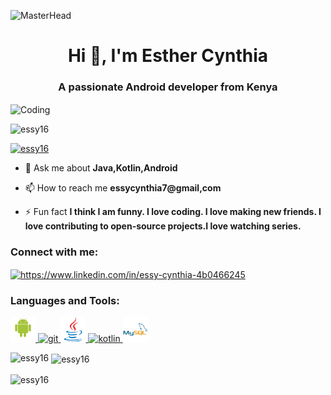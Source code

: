 ![MasterHead](https://img.freepik.com/free-vector/app-development-illustration_52683-47743.jpg?size=626&ext=jpg)
<h1 align="center">Hi 👋, I'm Esther Cynthia</h1>
<h3 align="center">A passionate Android developer from Kenya</h3>
<img align="center" alt="Coding" width="400" src="https://gifdb.com/images/high/cartoon-character-louise-belcher-coding-is-fun-ctmkcciuc1gyxos2.gif">


<p align="left"> <img src="https://komarev.com/ghpvc/?username=essy16&label=Profile%20views&color=0e75b6&style=flat" alt="essy16" /> </p>

<p align="left"> <a href="https://github.com/ryo-ma/github-profile-trophy"><img src="https://github-profile-trophy.vercel.app/?username=essy16" alt="essy16" /></a> </p>

- 💬 Ask me about **Java,Kotlin,Android**

- 📫 How to reach me **essycynthia7@gmail,com**

- ⚡ Fun fact **I think I am funny. I love coding. I love making new friends. I love contributing to open-source projects.I love watching series.**

<h3 align="left">Connect with me:</h3>
<p align="left">
<a href="https://linkedin.com/in/https://www.linkedin.com/in/essy-cynthia-4b0466245" target="blank"><img align="center" src="https://raw.githubusercontent.com/rahuldkjain/github-profile-readme-generator/master/src/images/icons/Social/linked-in-alt.svg" alt="https://www.linkedin.com/in/essy-cynthia-4b0466245" height="30" width="40" /></a>
</p>

<h3 align="left">Languages and Tools:</h3>
<p align="left"> <a href="https://developer.android.com" target="_blank" rel="noreferrer"> <img src="https://raw.githubusercontent.com/devicons/devicon/master/icons/android/android-original-wordmark.svg" alt="android" width="40" height="40"/> </a> <a href="https://git-scm.com/" target="_blank" rel="noreferrer"> <img src="https://www.vectorlogo.zone/logos/git-scm/git-scm-icon.svg" alt="git" width="40" height="40"/> </a> <a href="https://www.java.com" target="_blank" rel="noreferrer"> <img src="https://raw.githubusercontent.com/devicons/devicon/master/icons/java/java-original.svg" alt="java" width="40" height="40"/> </a> <a href="https://kotlinlang.org" target="_blank" rel="noreferrer"> <img src="https://www.vectorlogo.zone/logos/kotlinlang/kotlinlang-icon.svg" alt="kotlin" width="40" height="40"/> </a> <a href="https://www.mysql.com/" target="_blank" rel="noreferrer"> <img src="https://raw.githubusercontent.com/devicons/devicon/master/icons/mysql/mysql-original-wordmark.svg" alt="mysql" width="40" height="40"/> </a> </p>

<p><img align="left" src="https://github-readme-stats.vercel.app/api/top-langs?username=essy16&show_icons=true&locale=en&layout=compact" alt="essy16" /></p>

<p>&nbsp;<img align="center" src="https://github-readme-stats.vercel.app/api?username=essy16&show_icons=true&locale=en" alt="essy16" /></p>

<p><img align="center" src="https://github-readme-streak-stats.herokuapp.com/?user=essy16&" alt="essy16" /></p>
